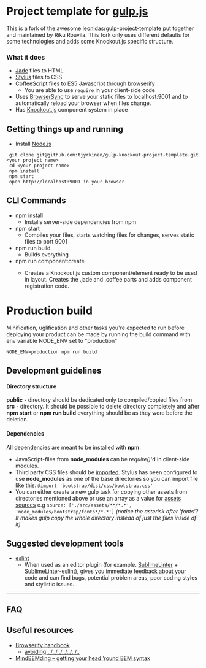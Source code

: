 # Project template for [gulp.js](http://gulpjs.com/)

This is a fork of the awesome [leonidas/gulp-project-template](https://github.com/leonidas/gulp-project-template) put together and maintained by Riku Rouvila. This fork only uses different defaults for some technologies and adds some Knockout.js specific structure.

### What it does
* [Jade](http://jade-lang.com) files to HTML
* [Stylus](http://learnboost.github.io/stylus) files to CSS
* [CoffeeScript](http://coffeescript.org/) files to ES5 Javascript through [browserify](http://browserify.org/)
    * You are able to use `require` in your client-side code
* Uses [BrowserSync](http://www.browsersync.io/) to serve your static files to localhost:9001 and to automatically reload your browser when files change.
* Has [Knockout.js](http://knockoutjs.com/) component system in place

## Getting things up and running
- Install [Node.js](http://nodejs.org)

```
 git clone git@github.com:tjyrkinen/gulp-knockout-project-template.git <your project name>
 cd <your project name>
 npm install
 npm start
 open http://localhost:9001 in your browser
```

## CLI Commands
* npm install
    * Installs server-side dependencies from npm
* npm start
    * Compiles your files, starts watching files for changes, serves static files to port 9001
* npm run build
    * Builds everything
* npm run component:create <component-name>
    * Creates a Knockout.js custom component/element ready to be used in layout. Creates the .jade and .coffee parts and adds component registration code.

# Production build
Minification, uglification and other tasks you're expected to run before deploying your product can be made by running the build command with env variable NODE_ENV set to "production"

    NODE_ENV=production npm run build

## Development guidelines
#### Directory structure

**public** - directory should be dedicated only to compiled/copied files from **src** - directory.
  It should be possible to delete directory completely and after **npm start** or **npm run build** everything should be as they were before the deletion.

#### Dependencies
All dependencies are meant to be installed with **npm**.
* JavaScript-files from **node_modules** can be *require()*'d in client-side modules.
* Third party CSS files should be [imported](https://learnboost.github.io/stylus/docs/import.html). Stylus has been configured to use **node_modules** as one of the base directories so you can import file like this:  `@import 'bootstrap/dist/css/bootstrap.css'`
* You can either create a new gulp task for copying other assets from directories mentioned above or use an array as a value for [assets sources](https://github.com/leonidas/gulp-project-template/blob/master/gulpfile.js#L38) e.g `source: ['./src/assets/**/*.*', 'node_modules/bootstrap/fonts*/*.*']` *(notice the asterisk after 'fonts'? It makes gulp copy the whole directory instead of just the files inside of it)*

## Suggested development tools

* [eslint](http://eslint.org/)
    * When used as an editor plugin (for example. [SublimeLinter](http://sublimelinter.readthedocs.org/en/latest/) + [SublimeLinter-eslint](https://github.com/roadhump/SublimeLinter-eslint)), gives you immediate feedback about your code and  can find bugs, potential problem areas, poor coding styles and stylistic issues.

---

## FAQ

## Useful resources
* [Browserify handbook](https://github.com/substack/browserify-handbook)
  * [avoiding ../../../../../../..](https://github.com/substack/browserify-handbook#avoiding-)
* [MindBEMding – getting your head ’round BEM syntax](http://csswizardry.com/2013/01/mindbemding-getting-your-head-round-bem-syntax/)

